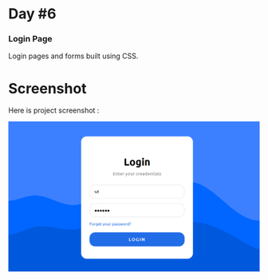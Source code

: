 # Day #6

### Login Page
 Login pages and forms built using CSS.

# Screenshot
Here is project screenshot :

![screenshot](screenshot.png)

